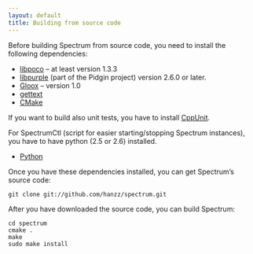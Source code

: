 ```yaml
---
layout: default
title: Building from source code
---
```

  
Before building Spectrum from source code, you need to install the following dependencies:

* [libpoco](http://pocoproject.org/) – at least version 1.3.3
* [libpurple](http://developer.pidgin.im/wiki/WhatIsLibpurple) (part of the Pidgin project) version 2.6.0 or later.
* [Gloox](http://camaya.net/gloox/) – version 1.0
* [gettext](http://www.gnu.org/software/gettext/)
* [CMake](http://www.cmake.org/)

If you want to build also unit tests, you have to install [CppUnit](http://sourceforge.net/apps/mediawiki/cppunit/index.php?title=Main_Page).

For SpectrumCtl (script for easier starting/stopping Spectrum instances), you have to have python (2.5 or 2.6) installed.

* [Python](http://python.org/)

Once you have these dependencies installed, you can get Spectrum’s source code:

	git clone git://github.com/hanzz/spectrum.git

After you have downloaded the source code, you can build Spectrum:


	cd spectrum
	cmake .
	make
	sudo make install
